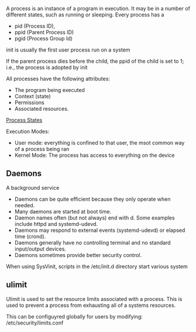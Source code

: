 A process is an instance of a program in execution. It may be in a number of different states, such as running or sleeping. Every process has a 

* pid (Process ID), 
* ppid (Parent Process ID)
* pgid (Process Group Id)

init is usually the first user process run on a system

If the parent process dies before the child, the ppid of the child is set to 1; i.e., the process is adopted by init

All processes have the following attributes:

* The program being executed
* Context (state)
* Permissions
* Associated resources.

[Process States](process-states.png)


Execution Modes:
* User mode: everything is confined to that user, the msot common way of a process being ran
* Kernel Mode: The process has access to everything on the device

## Daemons
A background service

* Daemons can be quite efficient because they only operate when needed.
* Many daemons are started at boot time.
* Daemon names often (but not always) end with d.
    Some examples include httpd and systemd-udevd.
* Daemons may respond to external events (systemd-udevd) or elapsed time (crond).
* Daemons generally have no controlling terminal and no standard input/output devices.
* Daemons sometimes provide better security control.

When using SysVinit, scripts in the /etc/init.d directory start various system


## ulimit

Ulimit is used to set the resource limits associated with a process. This is used to prevent a process from exhausting all of a systems resources.

This can be configuyred globally for users by modifying: /etc/security/limits.conf



